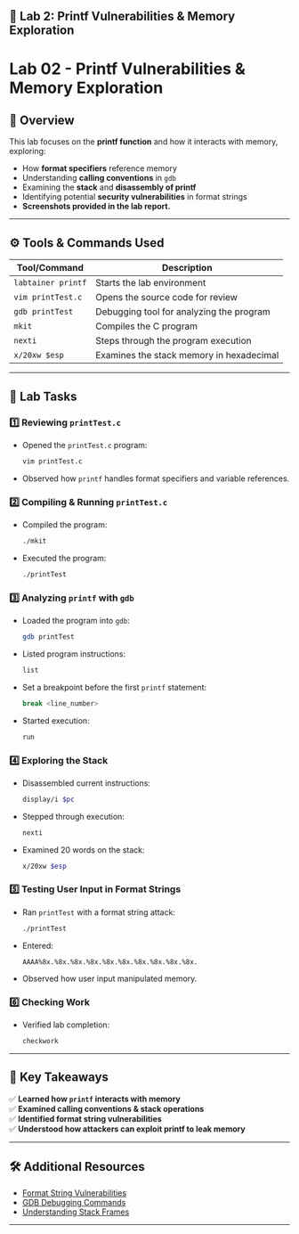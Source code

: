 
## 📌 **Lab 2: Printf Vulnerabilities & Memory Exploration**

# Lab 02 - Printf Vulnerabilities & Memory Exploration

## 📖 Overview
This lab focuses on the **printf function** and how it interacts with memory, exploring:
- How **format specifiers** reference memory
- Understanding **calling conventions** in `gdb`
- Examining the **stack** and **disassembly of printf**
- Identifying potential **security vulnerabilities** in format strings
- **Screenshots provided in the lab report.**
---

## ⚙️ **Tools & Commands Used**
| Tool/Command   | Description |
|---------------|------------|
| `labtainer printf` | Starts the lab environment |
| `vim printTest.c` | Opens the source code for review |
| `gdb printTest` | Debugging tool for analyzing the program |
| `mkit` | Compiles the C program |
| `nexti` | Steps through the program execution |
| `x/20xw $esp` | Examines the stack memory in hexadecimal |

---

## 📂 **Lab Tasks**
### 1️⃣ **Reviewing `printTest.c`**
- Opened the `printTest.c` program:
  ```bash
  vim printTest.c
  ```
- Observed how `printf` handles format specifiers and variable references.

### 2️⃣ **Compiling & Running `printTest.c`**
- Compiled the program:
  ```bash
  ./mkit
  ```
- Executed the program:
  ```bash
  ./printTest
  ```


### 3️⃣ **Analyzing `printf` with `gdb`**
- Loaded the program into `gdb`:
  ```bash
  gdb printTest
  ```
- Listed program instructions:
  ```bash
  list
  ```
- Set a breakpoint before the first `printf` statement:
  ```bash
  break <line_number>
  ```
- Started execution:
  ```bash
  run
  ```


### 4️⃣ **Exploring the Stack**
- Disassembled current instructions:
  ```bash
  display/i $pc
  ```
- Stepped through execution:
  ```bash
  nexti
  ```
- Examined 20 words on the stack:
  ```bash
  x/20xw $esp
  ```


### 5️⃣ **Testing User Input in Format Strings**
- Ran `printTest` with a format string attack:
  ```bash
  ./printTest
  ```
- Entered:
  ```
  AAAA%8x.%8x.%8x.%8x.%8x.%8x.%8x.%8x.%8x.%8x.
  ```
- Observed how user input manipulated memory.


### 6️⃣ **Checking Work**
- Verified lab completion:
  ```bash
  checkwork
  ```

---

## 🎯 **Key Takeaways**
✅ **Learned how `printf` interacts with memory**  
✅ **Examined calling conventions & stack operations**  
✅ **Identified format string vulnerabilities**  
✅ **Understood how attackers can exploit printf to leak memory**  

---

## 🛠 **Additional Resources**
- [Format String Vulnerabilities](https://owasp.org/www-community/attacks/Format_string_attack)
- [GDB Debugging Commands](https://sourceware.org/gdb/current/onlinedocs/gdb/)
- [Understanding Stack Frames](https://en.wikipedia.org/wiki/Call_stack)

---
